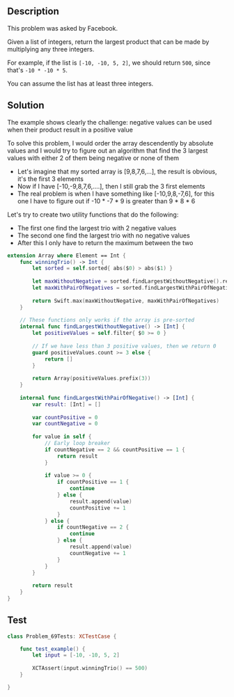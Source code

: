 ## Description

This problem was asked by Facebook.

Given a list of integers, return the largest product that can be made by multiplying any three integers.

For example, if the list is `[-10, -10, 5, 2]`, we should return `500`, since that's `-10 * -10 * 5`.

You can assume the list has at least three integers.

## Solution

The example shows clearly the challenge: negative values can be used when their product result in a positive value
 
To solve this problem, I would order the array descendently by absolute values and I would try to figure out an algorithm that find the 3 largest values with either 2 of them being negative or none of them

- Let's imagine that my sorted array is [9,8,7,6,...], the result is obvious, it's the first 3 elements
- Now if I have [-10,-9,8,7,6,....], then I still grab the 3 first elements
- The real problem is when I have something like [-10,9,8,-7,6], for this one I have to figure out if -10 * -7 * 9 is greater than 9 * 8 * 6

Let's try to create two utility functions that do the following:

- The first one find the largest trio with 2 negative values
- The second one find the largest trio with no negative values
- After this I only have to return the maximum between the two
    
```swift
extension Array where Element == Int {
    func winningTrio() -> Int {
        let sorted = self.sorted{ abs($0) > abs($1) }
        
        let maxWithoutNegative = sorted.findLargestWithoutNegative().reduce(1, *)
        let maxWithPairOfNegatives = sorted.findLargestWithPairOfNegative().reduce(1, *)
        
        return Swift.max(maxWithoutNegative, maxWithPairOfNegatives)
    }
    
    // These functions only works if the array is pre-sorted
    internal func findLargestWithoutNegative() -> [Int] {
        let positiveValues = self.filter{ $0 >= 0 }
        
        // If we have less than 3 positive values, then we return 0
        guard positiveValues.count >= 3 else {
            return []
        }
        
        return Array(positiveValues.prefix(3))
    }
    
    internal func findLargestWithPairOfNegative() -> [Int] {
        var result: [Int] = []
        
        var countPositive = 0
        var countNegative = 0
        
        for value in self {
            // Early loop breaker
            if countNegative == 2 && countPositive == 1 {
                return result
            }
            
            if value >= 0 {
                if countPositive == 1 {
                    continue
                } else {
                    result.append(value)
                    countPositive += 1
                }
            } else {
                if countNegative == 2 {
                    continue
                } else {
                    result.append(value)
                    countNegative += 1
                }
            }
        }
        
        return result
    }
}
```

## Test

```swift
class Problem_69Tests: XCTestCase {

    func test_example() {
        let input = [-10, -10, 5, 2]
        
        XCTAssert(input.winningTrio() == 500)
    }

}
```